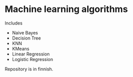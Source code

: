 # Machine learning algorithms

Includes
- Naive Bayes
- Decision Tree
- KNN
- KMeans
- Linear Regression
- Logistic Regression

Repository is in finnish.
